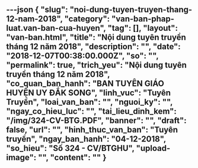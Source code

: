 ---json
{
    "slug": "noi-dung-tuyen-truyen-thang-12-nam-2018",
    "category": "van-ban-phap-luat.van-ban-cua-huyen",
    "tag": [],
    "layout": "van-ban.html",
    "title": "Nội dung tuyên truyền tháng 12 năm 2018",
    "description": "",
    "date": "2018-12-07T00:38:00.000Z",
    "so": "",
    "permalink": true,
    "trich_yeu": "Nội dung tuyên truyền tháng 12 năm 2018",
    "co_quan_ban_hanh": "BAN TUYÊN GIÁO HUYỆN UY ĐẮK SONG",
    "linh_vuc": "Tuyên Truyền",
    "loai_van_ban": "",
    "nguoi_ky": "",
    "ngay_co_hieu_luc": "",
    "tai_lieu_dinh_kem": "/img/324-CV-BTG.PDF",
    "banner": "",
    "draft": false,
    "url": "",
    "hinh_thuc_van_ban": "Tuyên truyền",
    "ngay_ban_hanh": "04-12-2018",
    "so_hieu": "Số 324 - CV/BTGHU",
    "upload-image": "",
    "__content__": ""
}
---
